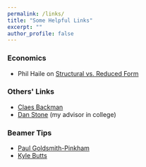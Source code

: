 ```yaml
---
permalink: /links/
title: "Some Helpful Links"
excerpt: ""
author_profile: false
---
```

### Economics
* Phil Haile on [Structural vs. Reduced Form](/files/helpful_materials/haile_slides/haile_slides.pdf)

### Others' Links
* [Claes Backman](https://sites.google.com/view/claesbackman/tips-for-phd-students)
* [Dan Stone](https://research.bowdoin.edu/daniel-f-stone/links/) (my advisor in college)

### Beamer Tips
* [Paul Goldsmith-Pinkham](https://github.com/paulgp/beamer-tips/blob/master/slides.pdf)
* [Kyle Butts](https://github.com/kylebutts/templates)
